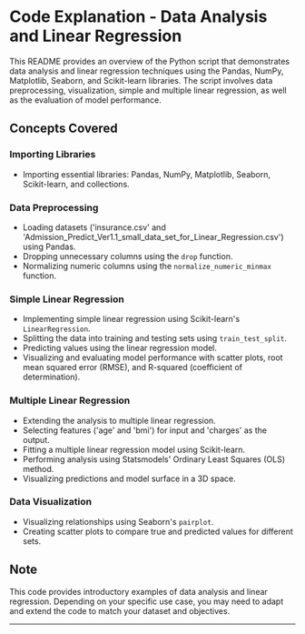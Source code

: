 # Code Explanation - Data Analysis and Linear Regression

This README provides an overview of the Python script that demonstrates data analysis and linear regression techniques using the Pandas, NumPy, Matplotlib, Seaborn, and Scikit-learn libraries. The script involves data preprocessing, visualization, simple and multiple linear regression, as well as the evaluation of model performance.

## Concepts Covered

### Importing Libraries

- Importing essential libraries: Pandas, NumPy, Matplotlib, Seaborn, Scikit-learn, and collections.

### Data Preprocessing

- Loading datasets ('insurance.csv' and 'Admission_Predict_Ver1.1_small_data_set_for_Linear_Regression.csv') using Pandas.
- Dropping unnecessary columns using the `drop` function.
- Normalizing numeric columns using the `normalize_numeric_minmax` function.

### Simple Linear Regression

- Implementing simple linear regression using Scikit-learn's `LinearRegression`.
- Splitting the data into training and testing sets using `train_test_split`.
- Predicting values using the linear regression model.
- Visualizing and evaluating model performance with scatter plots, root mean squared error (RMSE), and R-squared (coefficient of determination).

### Multiple Linear Regression

- Extending the analysis to multiple linear regression.
- Selecting features ('age' and 'bmi') for input and 'charges' as the output.
- Fitting a multiple linear regression model using Scikit-learn.
- Performing analysis using Statsmodels' Ordinary Least Squares (OLS) method.
- Visualizing predictions and model surface in a 3D space.

### Data Visualization

- Visualizing relationships using Seaborn's `pairplot`.
- Creating scatter plots to compare true and predicted values for different sets.

## Note

This code provides introductory examples of data analysis and linear regression. Depending on your specific use case, you may need to adapt and extend the code to match your dataset and objectives.

---


